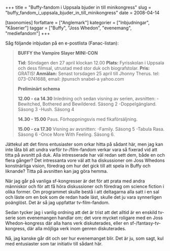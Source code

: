 +++
title = "Buffy-fandom i Uppsala bjuder in till minikongress"
slug = "buffy_fandom_i_uppsala_bjuder_in_till_minikongress"
date = 2008-04-14

[taxonomies]
forfattare = ["Anglemark"]
kategorier = ["Inbjudningar", "Kåserier"]
taggar = ["Buffy", "Joss Whedon", "evenemang", "mediefandom"]
+++

Såg följande inbjudan på en e-postlista (Fanac-listan):
<blockquote><strong>BUFFY the Vampire Slayer MINI-CON</strong>

**Tid:** Söndagen den 27 april klockan 12.00
**Plats:** Fyrisskolan i Uppsala och dess filmsal, utrustad med stor duk
och biografstolar.
**Pris:** GRATIS!
**Anmälan:** Senast torsdagen 25 april till Jhonny Therus. tel: 073-0741688, email: jtpunsch snabel-a yahoo.com

<strong>Preliminärt schema</strong>

<strong>12.00 - ca 14.30</strong>
Inledning och sedan visning av serien, avsnitten:
-Bewitched, Bothered and Bewildered. Säsong 2
-Doppelgängland. Säsong 3
-Hush. Säsong 4

<strong>14.30 - 15.00</strong>
Paus. Förhoppningsvis med fikaförsäljning.

<strong>15.00 - ca 17.30</strong>
Visning av avsnitten:
-Family. Säsong 5
-Tabula Rasa. Säsong 6
-Once More With Feeling. Säsong 6.</blockquote>
Jättekul att det finns entusiaster som orkar hitta på sådant här, men jag kan inte låta bli att undra varför tv-/film-fandom verkar vara så fixerad vid att titta på avsnitt på duk. Alla intresserade har väl redan sett dem, både en och flera gånger? Det intressanta vore väl att ha diskussioner om Joss Whedons konstnärliga vision, föredrag om hur det gick till att spela in Buffy och liknande? Titta på avsnitten kan jag göra hemma.

När jag går på vanliga sf-kongresser är det för att prata med andra människor och för att få höra diskussioner och föredrag om science fiction i olika former. Om programmet skulle bestå i att deltagarna alla satt i en sal och läste om en bok som de redan hade läst, skulle det ju vara synnerligen poänglöst. Det är så jag uppfattar tv-film-fandom.

Sedan tycker jag i vanlig ordning att det är trist att det alltid är en enskild tv-serie som evenemangen handlar om; det vore mycket roligare med en Joss Whedon-kongress där alla hans verk diskuterades, eller en sf-/fantasy-tv-kongress, där alla möjliga verk inom genren diskuterades.

Nå, jag kanske går dit och ser hur evenemanget blir. Det är ju, som sagt, kul med entusiaster som tar initiativ till sådant här.

